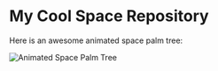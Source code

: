 # My Cool Space Repository

Here is an awesome animated space palm tree:

![Animated Space Palm Tree](https://github.com/username/Operating-systems-BIKS-23/blob/main/giphy.gif)
